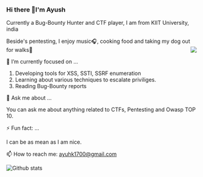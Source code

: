 ### Hi there 👋I'm Ayush

Currently a Bug-Bounty Hunter and CTF player, I am from KIIT University, india

Beside's pentesting, I enjoy music🎧, cooking food and taking my dog out for walks🌱
<img align="right"  src="https://www.youtube.com/watch?v=HeOLas58buw" />

🔭 I’m currently focused on ...

1. Developing tools for XSS, SSTI, SSRF enumeration
2. Learning about various techniques to escalate priviliges.
3. Reading Bug-Bounty reports

💬 Ask me about ...

You can ask me about anything related to CTFs, Pentesting and Owasp TOP 10.

 ⚡ Fun fact: ...
 
 I can be as mean as I am nice.
 

📫 How to reach me: ayuhk1700@gmail.com




![Github stats](https://github-readme-stats.vercel.app/api?username=ayushk58)
